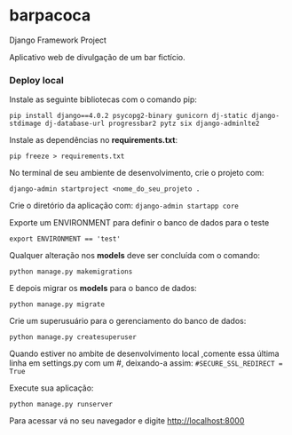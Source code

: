 # barpacoca
Django Framework Project

Aplicativo web de divulgação de um bar fictício.

### Deploy local 
Instale as seguinte bibliotecas com o comando pip:

`pip install django==4.0.2 psycopg2-binary gunicorn dj-static django-stdimage dj-database-url progressbar2 pytz six django-adminlte2`

Instale as dependências no **requirements.txt**:
 
`pip freeze > requirements.txt`

No terminal de seu ambiente de desenvolvimento, crie o projeto com: 

`django-admin startproject <nome_do_seu_projeto .`

Crie o diretório da aplicação com:
`django-admin startapp core`
 
Exporte um ENVIRONMENT para definir o banco de dados para o teste
 
`export ENVIRONMENT == 'test'`
 
Qualquer alteração nos **models** deve ser concluída com o comando:
 
`python manage.py makemigrations`
 
E depois migrar os **models** para o banco de dados:
 
`python manage.py migrate`
 
Crie um superusuário para o gerenciamento do banco de dados:
 
`python manage.py createsuperuser`

Quando estiver no ambite de desenvolvimento local ,comente essa última linha em settings.py com um #, deixando-a assim:
`#SECURE_SSL_REDIRECT = True`

Execute sua aplicação:
 
`python manage.py runserver`
 
Para acessar vá no seu navegador e  digite [http://localhost:8000](http://localhost:8000)

